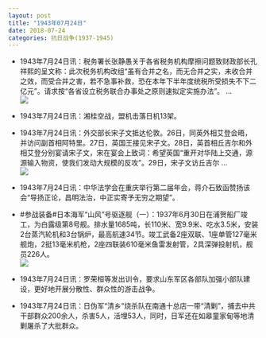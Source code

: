 ```yaml
---
layout: post
title: "1943年07月24日"
date: 2018-07-24
categories: 抗日战争(1937-1945)
---
```


<meta name="referrer" content="no-referrer" />

- 1943年7月24日讯：税务署长张静愚关于各省税务机构摩擦问题致财政部长孔祥熙的呈文称：此次税务机构改组“虽有合并之名，而无合并之实，未收合并之效，而受合并之害，若不急事补救，恐在本年下半年度统税所受损失不下二亿元”。请求按“各省设立税务联合办事处之原则速拟定实施办法”。 ... <br/><img src="https://wx2.sinaimg.cn/large/aca367d8ly1ftlat79cyaj20c80ay0su.jpg" />

- 1943年7月24日讯：湘桂空战，盟机击落日机13架。 

- 1943年7月24日讯：外交部长宋子文抵达伦敦。26日，同英外相艾登会晤，并访问副首相阿特里。27日，英国王接见宋子文。28日，英首相丘吉尔和外相艾登分别宴请宋子文，宋在宴会上致词：希望英国“重开对华陆上交通，源源输入物资，使我们发动大规模的反攻”。29日，宋子文访丘吉尔 ... <br/><img src="https://wx4.sinaimg.cn/large/aca367d8ly1ftl7ci547fj20c809zq31.jpg" />

- 1943年7月24日讯：中华法学会在重庆举行第二届年会，蒋介石致函赞扬该会“导扬正论，昌明法治，中正实寄予无穷之期望”。 

- #参战装备#日本海军“山风”号驱逐舰（一）：1937年6月30日在浦贺船厂竣工，为白露级第8号舰。排水量1685吨，长110米、宽9.9米、吃水3.5米，安装2台蒸汽轮机和3台锅炉，最高航速34节。竣工武备2座双联、1座单管127毫米舰炮，2挺13毫米机枪，2座四联装610毫米鱼雷发射管，2具深弹投射机，舰员226人。 <br/><img src="https://wx3.sinaimg.cn/large/aca367d8ly1ftkq0p4tknj20xc0wmqit.jpg" />

- 1943年7月24日讯：罗荣桓等发出训令，要求山东军区各部队加强小部队建设，更好地开展分散性、群众性的游击战争。 

- 1943年7月24日讯：日伪军“清乡”烧杀队在南通十总店一带“清剿”，捕去中共干部群众200余人，杀害5人，活埋53人，同时，日军还在如皋童家甸等地清剿屠杀了大批群众。 

